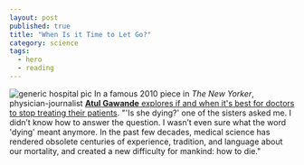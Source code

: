 ```yaml
---
layout: post
published: true
title: "When Is it Time to Let Go?"
category: science
tags: 
  - hero
  - reading
---
```


![generic hospital pic](http://farm5.staticflickr.com/4039/4295768760_4b5d49372e_o.jpg)
In a famous 2010 piece in _The New Yorker_, physician-journalist <a href="http://www.newyorker.com/reporting/2010/08/02/100802fa_fact_gawande?currentPage=all" target="_blank">**Atul Gawande** explores if and when it's best for doctors to stop treating their patients</a>. 
"'Is she dying?' one of the sisters asked me. I didn’t know how to answer the question. I wasn’t even sure what the word 'dying' meant anymore. In the past few decades, medical science has rendered obsolete centuries of experience, tradition, and language about our mortality, and created a new difficulty for mankind: how to die." 
